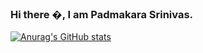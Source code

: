 ### Hi there �, I am Padmakara Srinivas.


[![Anurag's GitHub stats](https://github-readme-stats.vercel.app/api?username=dadipadmakarasrinivas)](https://github.com/dadipadmakarasrinivas/github-readme-stats)



<!--
**dadipadmakarasrinivas/dadipadmakarasrinivas** is a ✨ _special_ ✨ repository because its `README.md` (this file) appears on your GitHub profile.

Here are some ideas to get you started:

Want me to connect to linkedin: https://www.linkedin.com/in/dadi-srinivas-b226b910a/



-->

